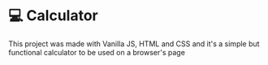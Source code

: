 # :computer: Calculator 
This project was made with Vanilla JS, HTML and CSS and it's a simple but functional calculator to be used on a browser's page
